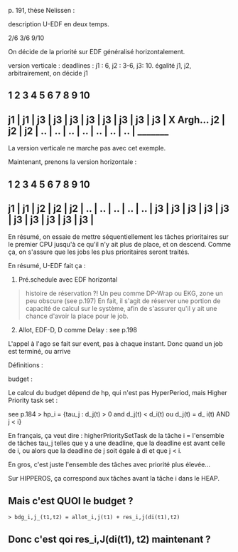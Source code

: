 p. 191, thèse Nelissen :

description U-EDF en deux temps.

2/6
3/6
9/10

On décide de la priorité sur EDF généralisé horizontalement.

version verticale :
deadlines : j1 : 6, j2 : 3-6, j3: 10. égalité j1, j2, arbitrairement, on décide j1

  1    2    3    4    5    6    7    8   9    10
------------------------------------------------------------
 j1 | j1 | j3 | j3 | j3 | j3 | j3 | j3 | j3 | j3 | X Argh...
 j2 | j2 | j2 | .. | .. | .. | .. | .. | .. | .. | _______
 -----------------------------------------------------------

 La version verticale ne marche pas avec cet exemple.

 Maintenant, prenons la version horizontale :

  1    2    3    4    5    6    7    8   9    10
------------------------------------------------------------
 j1 | j1 | j2 | j2 | j2 | .. | .. | .. | .. | .. |
 j3 | j3 | j3 | j3 | j3 | j3 | j3 | j3 | j3 | j3 |
 -----------------------------------------------------------
 En résumé, on essaie de mettre séquentiellement les tâches prioritaires sur le premier CPU 
 jusqu'à ce qu'il n'y ait plus de place, et on descend. Comme ça, 
 on s'assure que les jobs les plus prioritaires seront traités.

En résumé, U-EDF fait ça :
1. Pré.schedule avec EDF horizontal
> histoire de réservation ?! Un peu comme DP-Wrap ou EKG, zone un peu obscure (see p.197)
En fait, il s'agit de réserver une portion de capacité de calcul sur le système, 
afin de s'assurer qu'il y ait une chance d'avoir la place pour le job.
2. Allot, EDF-D, D comme Delay : see p.198

L'appel à l'ago se fait sur event, pas à chaque instant.
Donc quand un job est terminé, ou arrive 


Définitions : 

budget : 

Le calcul du budget dépend de hp, qui n'est pas HyperPeriod, mais 
Higher Priority task set : 

see p.184
	> hp_i = {tau_j : d_j(t) > 0 and d_j(t) < d_i(t) ou d_j(t) = d_ i(t) AND j < i}

En français, ça veut dire :
higherPrioritySetTask de la tâche i = l'ensemble de tâches tau_j telles que y a une deadline, 
que la deadline est avant celle de i, 
ou alors que la deadline de j soit égale à di et que j < i.

En gros, c'est juste l'ensemble des tâches avec priorité plus élevée... 

Sur HIPPEROS, ça correspond aux tâches avant la tâche i dans le HEAP.

Mais c'est QUOI le budget ?
---------------------------

	> bdg_i,j_(t1,t2) = allot_i,j(t1) + res_i,j(di(t1),t2)

Donc c'est qoi res_i,J(di(t1), t2) maintenant ?
-----------------------------------------------